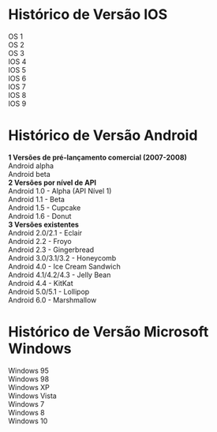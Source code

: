 # Histórico de Versão IOS

OS 1 <br>
OS 2 <br>
OS 3 <br>
IOS 4 <br>
IOS 5 <br>
IOS 6 <br>
IOS 7 <br>
IOS 8 <br>
IOS 9 <br>

# Histórico de Versão Android

<b> 1	Versões de pré-lançamento comercial (2007-2008) </b><br>
Android alpha <br>
Android beta <br>
<b> 2	Versões por nível de API </b><br>
Android 1.0 - Alpha (API Nível 1) <br>
Android 1.1 - Beta <br>
Android 1.5 - Cupcake <br>
Android 1.6 - Donut <br>
<b> 3	Versões existentes </b> <br>
Android 2.0/2.1 - Eclair <br>
Android 2.2 - Froyo <br>
Android 2.3 - Gingerbread <br>
Android 3.0/3.1/3.2 - Honeycomb <br>
Android 4.0 - Ice Cream Sandwich <br>
Android 4.1/4.2/4.3 - Jelly Bean <br>
Android 4.4 - KitKat <br>
Android 5.0/5.1 - Lollipop <br>
Android 6.0 - Marshmallow <br>

# Histórico de Versão Microsoft Windows

Windows 95 <br>
Windows 98 <br>
Windows XP <br>
Windows Vista <br>
Windows 7 <br>
Windows 8 <br>
Windows 10 <br>
